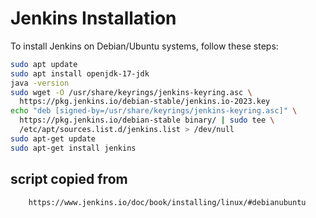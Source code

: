# Jenkins Installation

To install Jenkins on Debian/Ubuntu systems, follow these steps:

```bash
sudo apt update
sudo apt install openjdk-17-jdk
java -version
sudo wget -O /usr/share/keyrings/jenkins-keyring.asc \
  https://pkg.jenkins.io/debian-stable/jenkins.io-2023.key
echo "deb [signed-by=/usr/share/keyrings/jenkins-keyring.asc]" \
  https://pkg.jenkins.io/debian-stable binary/ | sudo tee \
  /etc/apt/sources.list.d/jenkins.list > /dev/null
sudo apt-get update
sudo apt-get install jenkins
```
## script copied from 
``` bash
    https://www.jenkins.io/doc/book/installing/linux/#debianubuntu